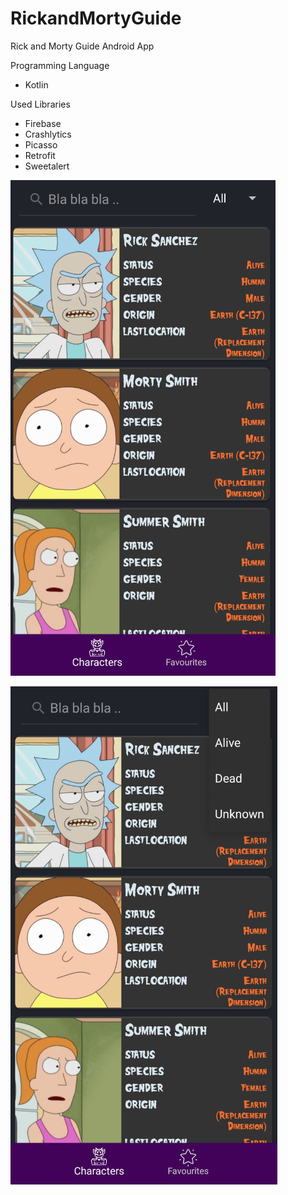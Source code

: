# RickandMortyGuide
Rick and Morty Guide Android App

Programming Language
- Kotlin

Used Libraries
- Firebase
- Crashlytics
- Picasso
- Retrofit
- Sweetalert


![Alt text](https://github.com/burakekmen/RickandMortyGuide/blob/master/ScreenShot_1.png "Characters Page with SearchView")



![Alt text](https://github.com/burakekmen/RickandMortyGuide/blob/master/ScreenShot_2.png "Characters Page with Sort")
